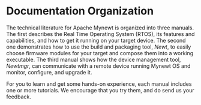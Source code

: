 # Documentation Organization

The technical literature for Apache Mynewt is organized into three manuals. The first describes the Real Time Operating System (RTOS), its features and capabilities, and how to get it running on your target device. The second one demonstrates how to use the build and packaging tool, *Newt*, to easily choose firmware modules for your target and compose them into a working executable. The third manual shows how the device management tool, *Newtmgr*, can communicate with a remote device running Mynewt OS and monitor, configure, and upgrade it.

For you to learn and get some hands-on experience, each manual includes one or more tutorials. We encourage that you try them, and do send us your feedback.
